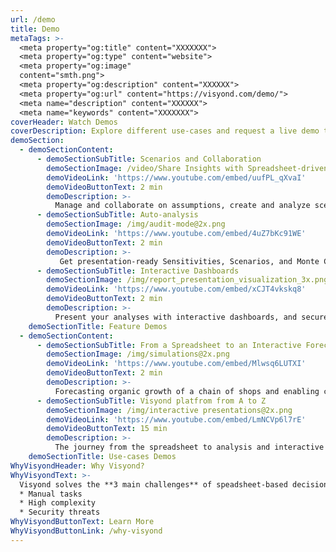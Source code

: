 ```yaml
---
url: /demo
title: Demo
metaTags: >-
  <meta property="og:title" content="XXXXXXX">
  <meta property="og:type" content="website">
  <meta property="og:image"
  content="smth.png">
  <meta property="og:description" content="XXXXXX">
  <meta property="og:url" content="https://visyond.com/demo/">
  <meta name="description" content="XXXXXX">
  <meta name="keywords" content="XXXXXXX">
coverHeader: Watch Demos
coverDescription: Explore different use-cases and request a live demo to see what Visyond can do for you
demoSection:
  - demoSectionContent:
      - demoSectionSubTitle: Scenarios and Collaboration
        demoSectionImage: /video/Share Insights with Spreadsheet-driven Dashboards - Visyond.jpg
        demoVideoLink: 'https://www.youtube.com/embed/uufPL_qXvaI'
        demoVideoButtonText: 2 min
        demoDescription: >-
          Manage and collaborate on assumptions, create and analyze scenarios on-the-fly. 
      - demoSectionSubTitle: Auto-analysis
        demoSectionImage: /img/audit-mode@2x.png
        demoVideoLink: 'https://www.youtube.com/embed/4uZ7bKc91WE'
        demoVideoButtonText: 2 min
        demoDescription: >-
           Get presentation-ready Sensitivities, Scenarios, and Monte Carlo Simulation with a few clicks.
      - demoSectionSubTitle: Interactive Dashboards
        demoSectionImage: /img/report_presentation_visualization_3x.png
        demoVideoLink: 'https://www.youtube.com/embed/xCJT4vkskq8'
        demoVideoButtonText: 2 min
        demoDescription: >-
          Present your analyses with interactive dashboards, and securely share spreadsheet-driven calculators to test scenarios.    
    demoSectionTitle: Feature Demos
  - demoSectionContent:
      - demoSectionSubTitle: From a Spreadsheet to an Interactive Forecast on a Dashboard
        demoSectionImage: /img/simulations@2x.png
        demoVideoLink: 'https://www.youtube.com/embed/Mlwsq6LUTXI'
        demoVideoButtonText: 2 min
        demoDescription: >-
          Forecasting organic growth of a chain of shops and enabling collaborators to independently test scenarios.
      - demoSectionSubTitle: Visyond platfrom from A to Z
        demoSectionImage: /img/interactive presentations@2x.png
        demoVideoLink: 'https://www.youtube.com/embed/LmNCVp6l7rE'
        demoVideoButtonText: 15 min
        demoDescription: >-
          The journey from the spreadsheet to analysis and interactive dashboards to drive decision-making.     
    demoSectionTitle: Use-cases Demos
WhyVisyondHeader: Why Visyond?
WhyVisyondText: >-
  Visyond solves the **3 main challenges** of speadsheet-based decision-making:
  * Manual tasks
  * High complexity
  * Security threats
WhyVisyondButtonText: Learn More
WhyVisyondButtonLink: /why-visyond
---
```


